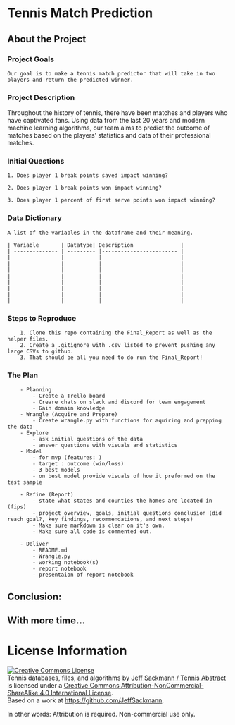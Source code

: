 
# Tennis Match Prediction

##  About the Project

### Project Goals

    Our goal is to make a tennis match predictor that will take in two players and return the predicted winner. 

### Project Description 

 Throughout the history of tennis, there have been matches and players who have captivated fans.  Using data from the last 20 years and modern machine learning algorithms, our team aims to predict the outcome of matches based on the players’ statistics and data of their professional matches.

### Initial Questions

    1. Does player 1 break points saved impact winning? 

    2. Does player 1 break points won impact winning?

    3. Does player 1 percent of first serve points won impact winning?

### Data Dictionary
    A list of the variables in the dataframe and their meaning. 

    | Variable       | Datatype| Description               |
    | -------------- | --------- |------------------------ |
    |                |           |                         | 
    |                |           |                         | 
    |                |           |                         | 
    |                |           |                         | 
    |                |           |                         | 
    |                |           |                         | 
    |                |           |                         | 
    |                |           |                         | 
  

### Steps to Reproduce 

        1. Clone this repo containing the Final_Report as well as the helper files.
        2. Create a .gitignore with .csv listed to prevent pushing any large CSVs to github. 
        3. That should be all you need to do run the Final_Report!

### The Plan 
        - Planning
            - Create a Trello board
            - Creare chats on slack and discord for team engagement
            - Gain domain knowledge
        - Wrangle (Acquire and Prepare)
            - Create wrangle.py with functions for aquiring and prepping the data
        - Explore
            - ask initial questions of the data
            - answer questions with visuals and statistics 
        - Model
            - for mvp (features: )
            - target : outcome (win/loss)
            - 3 best models
            - on best model provide visuals of how it preformed on the test sample

        - Refine (Report)
            - state what states and counties the homes are located in (fips)
            - project overview, goals, initial questions conclusion (did reach goal?, key findings, recommendations, and next steps)
            - Make sure markdown is clear on it's own.
            - Make sure all code is commented out. 

        - Deliver
            - README.md
            - Wrangle.py
            - working notebook(s)
            - report notebook
            - presentaion of report notebook

## Conclusion:


## With more time...

# License Information

<a rel="license" href="http://creativecommons.org/licenses/by-nc-sa/4.0/"><img alt="Creative Commons License" style="border-width:0" src="https://i.creativecommons.org/l/by-nc-sa/4.0/88x31.png" /></a><br /><span xmlns:dct="http://purl.org/dc/terms/" href="http://purl.org/dc/dcmitype/Dataset" property="dct:title" rel="dct:type">Tennis databases, files, and algorithms</span> by <a xmlns:cc="http://creativecommons.org/ns#" href="http://www.tennisabstract.com/" property="cc:attributionName" rel="cc:attributionURL">Jeff Sackmann / Tennis Abstract</a> is licensed under a <a rel="license" href="http://creativecommons.org/licenses/by-nc-sa/4.0/">Creative Commons Attribution-NonCommercial-ShareAlike 4.0 International License</a>.<br />Based on a work at <a xmlns:dct="http://purl.org/dc/terms/" href="https://github.com/JeffSackmann" rel="dct:source">https://github.com/JeffSackmann</a>.

In other words: Attribution is required. Non-commercial use only.